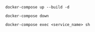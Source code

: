 ```
docker-compose up --build -d
```

```
docker-compose down
```

```
docker-compose exec <service_name> sh
```